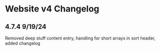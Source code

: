 # Website v4 Changelog

## 4.7.4 9/19/24
Removed deep stuff content entry, handling for short arrays in sort header, added changelog